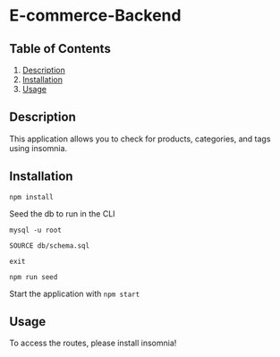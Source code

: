 # E-commerce-Backend

## Table of Contents

1. [Description](#description)
2. [Installation](#Installation)
3. [Usage](#Usage)

## Description
This application allows you to check for products, categories, and tags using insomnia.

## Installation
`npm install`

Seed the db to run in the CLI

`mysql -u root`

`SOURCE db/schema.sql`

`exit`

`npm run seed`

Start the application with
`npm start`

## Usage
To access the routes, please install insomnia!